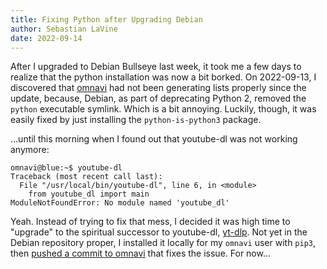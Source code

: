 ```yaml
---
title: Fixing Python after Upgrading Debian
author: Sebastian LaVine
date: 2022-09-14
---
```


After I upgraded to Debian Bullseye last week, it took me a few days to
realize that the python installation was now a bit borked. On
2022-09-13, I discovered that [omnavi](https://sr.ht/~smlavine/omnavi)
had not been generating lists properly since the update, because,
Debian, as part of deprecating Python 2, removed the `python` executable
symlink. Which is a bit annoying. Luckily, though, it was easily fixed
by just installing the `python-is-python3` package.

...until this morning when I found out that youtube-dl was not working
anymore:

```
omnavi@blue:~$ youtube-dl
Traceback (most recent call last):
  File "/usr/local/bin/youtube-dl", line 6, in <module>
    from youtube_dl import main
ModuleNotFoundError: No module named 'youtube_dl'
```

Yeah. Instead of trying to fix that mess, I decided it was high time to
"upgrade" to the spiritual successor to youtube-dl,
[yt-dlp](https://yt-dlp.org). Not yet in the Debian repository proper, I
installed it locally for my `omnavi` user with `pip3`, then [pushed a
commit to omnavi][commit] that fixes the issue. For now...

[commit]: https://git.sr.ht/~smlavine/omnavi/commit/dcc1b25

